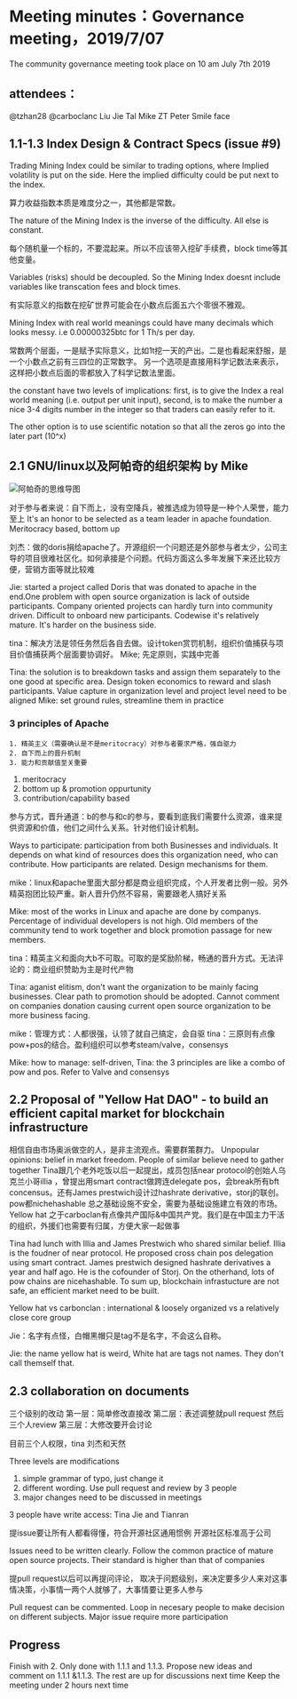 
# Meeting minutes：Governance meeting，2019/7/07
The community governance meeting took place on 10 am July 7th 2019

## attendees：
@tzhan28 
@carboclanc
Liu Jie
Tal
Mike
ZT
Peter
Smile face


## 1.1-1.3 Index Design & Contract Specs (issue #9)

Trading Mining Index could be similar to trading options, where Implied volatility is put on the side. Here the implied difficulty could be put next to the index.

算力收益指数本质是难度分之一，其他都是常数。

The nature of the Mining Index is the inverse of the difficulty. All else is constant.

每个随机量一个标的，不要混起来。所以不应该带入挖矿手续费，block time等其他变量。

Variables (risks) should be decoupled. So the Mining Index doesnt include variables like transcation fees and block times.

有实际意义的指数在挖矿世界可能会在小数点后面五六个零很不雅观。

Mining Index with real world meanings could have many decimals which looks messy. i.e 0.00000325btc for 1 Th/s per day.

常数两个层面，一是赋予实际意义，比如1t挖一天的产出。二是也看起来舒服，是一个小数点之前有三四位的正常数字。
另一个选项是直接用科学记数法来表示，这样把小数点后面的零都放入了科学记数法里面。

the constant have two levels of implications: first, is to give the Index a real world meaning (i.e. output per unit input), second, is to make the number a nice 3-4 digits number in the integer so that traders can easily refer to it.

The other option is to use scientific notation so that all the zeros go into the later part (10^x)


## 2.1 GNU/linux以及阿帕奇的组织架构 by Mike

![阿帕奇的思维导图](https://github.com/carboclan/pm/blob/master/微信图片_20190708021115.png)

对于参与者来说：自下而上，没有空降兵，被推选成为领导是一种个人荣誉，能力至上
It's an honor to be selected as a team leader in apache foundation. Meritocracy based, bottom up

刘杰：做的doris捐给apache了。开源组织一个问题还是外部参与者太少，公司主导的项目很难社区化。如何承接是个问题。代码方面这么多年发展下来还比较方便，营销方面等就比较难

Jie: started a project called Doris that was donated to apache in the end.One problem with open source organization is lack of outside participants. Company oriented projects can hardly turn into community driven. Difficult to onboard new participants. Codewise it's relatively mature. It's harder on the business side.

tina：解决方法是领任务然后各自去做。设计token赏罚机制，组织价值捕获与项目价值捕获两个层面要协调好。
Mike; 先定原则，实践中完善

Tina: the solution is to breakdown tasks and assign them separately to the one good at specific area. Design token economics to reward and slash participants. Value capture in organization level and project level need to be aligned
Mike: set ground rules, streamline them in practice

### 3 principles of Apache
	1. 精英主义（需要确认是不是meritocracy）对参与者要求严格，强自驱力
	2. 自下而上的晋升机制
	3. 能力和贡献值至关重要
  
  1. meritocracy
  2. bottom up & promotion oppurtunity
  3. contribution/capability based

参与方式，晋升通道：b的参与和c的参与，要看到底我们需要什么资源，谁来提供资源和价值，他们之间什么关系。针对他们设计机制。

Ways to participate: participation from both Businesses and individuals. It depends on what kind of resources does this organization need, who can contribute. How participants are related. Design mechanisms for them.

mike：linux和apache里面大部分都是商业组织完成，个人开发者比例一般。另外精英抱团比较严重。新人晋升仍然不容易，需要跟老人搞好关系

Mike: most of the works in Linux and apache are done by companys. Percentage of individual developers is not high. Old members of the community tend to work together and block promotion passage for new members.

tina：精英主义和面向大b不可取。可取的是奖励阶梯，畅通的晋升方式。无法评论的：商业组织赞助为主是时代产物

Tina: aganist elitism, don't want the organization to be mainly facing businesses. Clear path to promotion should be adopted. Cannot comment on companies donation causing current open source organization to be more business facing.

mike：管理方式：人都很强，认领了就自己搞定，会自驱
tina：三原则有点像pow+pos的结合。盈利组织可以参考steam/valve，consensys

Mike: how to manage: self-driven, 
Tina: the 3 principles are like a combo of pow and pos. Refer to Valve and consensys

## 2.2 Proposal of "Yellow Hat DAO" - to build an efficient capital market for blockchain infrastructure

相信自由市场奥派做空的人，是非主流观点。需要群策群力。
Unpopular opinions: belief in market freedom. People of similar believe need to gather together
Tina跟几个老外吃饭以后一起提出，成员包括near protocol的创始人乌克兰小哥illia ，曾提出用smart contract做跨连delegate pos，会break所有bft concensus。还有James prestwich设计过hashrate derivative，storj的联创。pow都nichehashable
总之基础设施不安全，需要为基础设施建立有效的市场。
Yellow hat 之于carboclan有点像共产国际&中国共产党。我们是在中国主力干活的组织，外援们也需要有归属，方便大家一起做事

Tina had lunch with Illia and James Prestwich who shared similar belief. Illia is the foudner of near protocol. He proposed cross chain pos delegation using smart contract. James prestwich designed hashrate derivatives a year and half ago. He is the cofounder of Storj.
On the otherhand, lots of pow chains are nicehashable. To sum up, blockchain infrastucture are not safe, an efficient market need to be built.

Yellow hat vs carbonclan : international & loosely organized vs a relatively close core group

Jie：名字有点怪，白帽黑帽只是tag不是名字，不会这么自称。

Jie: the name yellow hat is weird, White hat are tags not names. They don't call themself that.

## 2.3 collaboration on documents
三个级别的改动
第一层：简单修改直接改
第二层：表述调整就pull request 然后三个人review
第三层：大修改要开会讨论

目前三个人权限，tina 刘杰和天然

Three levels are modifications
1. simple grammar of typo, just change it
2. different wording. Use pull request and review by 3 people
3. major changes need to be discussed in meetings

3 people have write access: Tina Jie and Tianran

提issue要让所有人都看得懂，符合开源社区通用惯例
开源社区标准高于公司

Issues need to be written clearly. Follow the common practice of mature open source projects. Their standard is higher than that of companies

提pull request以后可以再提问评论，
取决于问题级别，来决定要多少人来对这事情决策，小事情一两个人就够了，大事情要让更多人参与

Pull request can be commented. Loop in necesary people to make decision on different subjects. Major issue require more participation

## Progress

Finish with 2. Only done with 1.1.1 and 1.1.3. Propose new ideas and comment on 1.1.1 &1.1.3. The rest are up for discussions next time
Keep the meeting under 2 hours next time

